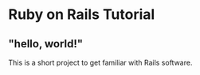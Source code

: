 # Ruby on Rails Tutorial

## "hello, world!"

This is a short project to get familiar with Rails software.
